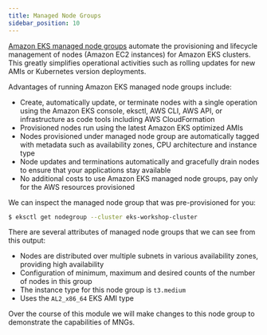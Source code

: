 ```yaml
---
title: Managed Node Groups
sidebar_position: 10
---
```


[Amazon EKS managed node groups](https://docs.aws.amazon.com/eks/latest/userguide/managed-node-groups.html) automate the provisioning and lifecycle management of nodes (Amazon EC2 instances) for Amazon EKS clusters. This greatly simplifies operational activities such as rolling updates for new AMIs or Kubernetes version deployments.

Advantages of running Amazon EKS managed node groups include:

* Create, automatically update, or terminate nodes with a single operation using the Amazon EKS console, eksctl, AWS CLI, AWS API, or infrastructure as code tools including AWS CloudFormation
* Provisioned nodes run using the latest Amazon EKS optimized AMIs
* Nodes provisioned under managed node group are automatically tagged with metadata such as availability zones, CPU architecture and instance type
* Node updates and terminations automatically and gracefully drain nodes to ensure that your applications stay available
* No additional costs to use Amazon EKS managed node groups, pay only for the AWS resources provisioned

We can inspect the managed node group that was pre-provisioned for you:

```bash
$ eksctl get nodegroup --cluster eks-workshop-cluster
```

There are several attributes of managed node groups that we can see from this output:
* Nodes are distributed over multiple subnets in various availability zones, providing high availability
* Configuration of minimum, maximum and desired counts of the number of nodes in this group
* The instance type for this node group is `t3.medium`
* Uses the `AL2_x86_64` EKS AMI type

Over the course of this module we will make changes to this node group to demonstrate the capabilities of MNGs.